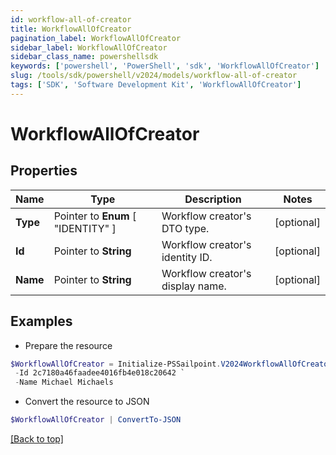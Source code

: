 ```yaml
---
id: workflow-all-of-creator
title: WorkflowAllOfCreator
pagination_label: WorkflowAllOfCreator
sidebar_label: WorkflowAllOfCreator
sidebar_class_name: powershellsdk
keywords: ['powershell', 'PowerShell', 'sdk', 'WorkflowAllOfCreator'] 
slug: /tools/sdk/powershell/v2024/models/workflow-all-of-creator
tags: ['SDK', 'Software Development Kit', 'WorkflowAllOfCreator']
---
```



# WorkflowAllOfCreator

## Properties

Name | Type | Description | Notes
------------ | ------------- | ------------- | -------------
**Type** |  Pointer to  **Enum** [  "IDENTITY" ] | Workflow creator's DTO type. | [optional] 
**Id** |  Pointer to **String** | Workflow creator's identity ID. | [optional] 
**Name** |  Pointer to **String** | Workflow creator's display name. | [optional] 

## Examples

- Prepare the resource
```powershell
$WorkflowAllOfCreator = Initialize-PSSailpoint.V2024WorkflowAllOfCreator  -Type IDENTITY `
 -Id 2c7180a46faadee4016fb4e018c20642 `
 -Name Michael Michaels
```

- Convert the resource to JSON
```powershell
$WorkflowAllOfCreator | ConvertTo-JSON
```


[[Back to top]](#) 

